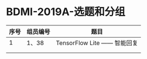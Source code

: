 # BDMI-2019A-选题和分组

| 序号 | 组员编号 | 题目                        |
| ---- | -------- | --------------------------- |
| 1    | 1、38    | TensorFlow Lite —— 智能回复 |
|      |          |                             |
|      |          |                             |




